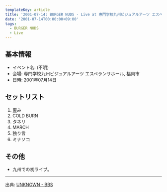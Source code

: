 ```yaml
---
templateKey: article
title: '2001-07-14: BURGER NUDS - Live at 専門学校九州ビジュアルアーツ エスペランサホール'
date: '2001-07-14T00:00:00+09:00'
tags:
  - BURGER NUDS
  - Live
---
```

## 基本情報

* イベント名: (不明)
* 会場: 専門学校九州ビジュアルアーツ エスペランサホール, 福岡市
* 日時: 2001年07月14日

## セットリスト

1. 歪み
1. COLD BURN
1. タネリ
1. MARCH
1. 独り言
1. ミナソコ

## その他

- 九州での初ライブ。

---

出典: [UNKNOWN - BBS](http://web.archive.org/web/20010722173929/http://beans2.mog2.com/bbs/bbs?room=burger)
